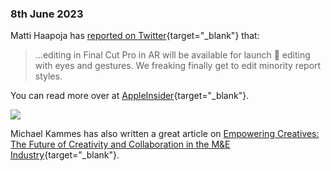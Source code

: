 ### 8th June 2023

Matti Haapoja has [reported on Twitter](https://twitter.com/MattiHaapoja/status/1666227109877125122){target="_blank"} that:

> ...editing in Final Cut Pro in AR will be available for launch 👀 editing with eyes and gestures. We freaking finally get to edit minority report styles.

You can read more over at [AppleInsider](https://appleinsider.com/articles/23/06/07/final-cut-pro-said-to-be-available-for-apple-vision-pro-at-launch){target="_blank"}.

![](../static/fcpx-on-vision-pro.jpeg)

Michael Kammes has also written a great article on [Empowering Creatives: The Future of Creativity and Collaboration in the M&E Industry](https://www.postperspective.com/emails/Shift/ppnews-Shift-230516.html){target="_blank"}.